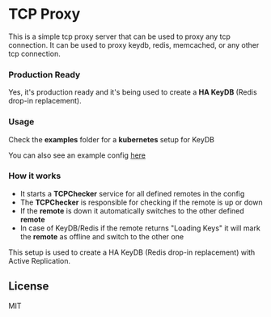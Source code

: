# TCP Proxy 
This is a simple tcp proxy server that can be used to proxy any tcp connection. It can be used to proxy keydb, redis, memcached, or any other tcp connection.

### Production Ready
Yes, it's production ready and it's being used to create a **HA KeyDB** (Redis drop-in replacement).

### Usage
Check the **examples** folder for a **kubernetes** setup for KeyDB

You can also see an example config <a href="config.json.example">here</a> 

### How it works
- It starts a **TCPChecker** service for all defined remotes in the config
- The **TCPChecker** is responsible for checking if the remote is up or down
- If the **remote** is down it automatically switches to the other defined **remote**
- In case of KeyDB/Redis if the remote returns "Loading Keys" it will mark the **remote** as offline and switch to the other one

This setup is used to create a HA KeyDB (Redis drop-in replacement) with Active Replication.

<a name="license"></a>
## License

MIT
